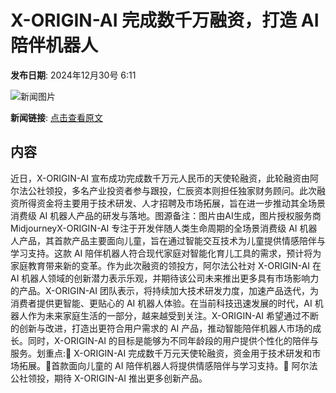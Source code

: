# ​X-ORIGIN-AI 完成数千万融资，打造 AI 陪伴机器人

**发布日期**: 2024年12月30号 6:11

![新闻图片](https://pic.chinaz.com/picmap/202407170959142228_0.jpg)

**新闻链接**: [点击查看原文](https://www.aibase.com/zh/news/14349)

## 内容

近日，X-ORIGIN-AI 宣布成功完成数千万元人民币的天使轮融资，此轮融资由阿尔法公社领投，多名产业投资者参与跟投，仁辰资本则担任独家财务顾问。此次融资所得资金将主要用于技术研发、人才招聘及市场拓展，旨在进一步推动其全场景消费级 AI 机器人产品的研发与落地。图源备注：图片由AI生成，图片授权服务商MidjourneyX-ORIGIN-AI 专注于开发伴随人类生命周期的全场景消费级 AI 机器人产品，其首款产品主要面向儿童，旨在通过智能交互技术为儿童提供情感陪伴与学习支持。这款 AI 陪伴机器人符合现代家庭对智能化育儿工具的需求，预计将为家庭教育带来新的变革。作为此次融资的领投方，阿尔法公社对 X-ORIGIN-AI 在 AI 机器人领域的创新潜力表示乐观，并期待该公司未来推出更多具有市场影响力的产品。X-ORIGIN-AI 团队表示，将持续加大技术研发力度，加速产品迭代，为消费者提供更智能、更贴心的 AI 机器人体验。在当前科技迅速发展的时代，AI 机器人作为未来家庭生活的一部分，越来越受到关注。X-ORIGIN-AI 希望通过不断的创新与改进，打造出更符合用户需求的 AI 产品，推动智能陪伴机器人市场的成长。同时，X-ORIGIN-AI 的目标是能够为不同年龄段的用户提供个性化的陪伴与服务。划重点:🌟 X-ORIGIN-AI 完成数千万元天使轮融资，资金用于技术研发和市场拓展。🤖首款面向儿童的 AI 陪伴机器人将提供情感陪伴与学习支持。🚀 阿尔法公社领投，期待 X-ORIGIN-AI 推出更多创新产品。
